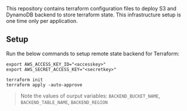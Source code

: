 This repository contains terraform configuration files to deploy S3 and DynamoDB backend to store terraform state. This infrastructure setup is one time only per application.

## Setup

Run the below commands to setup remote state backend for Terraform:

```
export AWS_ACCESS_KEY_ID="<accesskey>"
export AWS_SECRET_ACCESS_KEY="<secretkey>"

terraform init
terraform apply -auto-approve
```

> Note the values of ourput variables: `BACKEND_BUCKET_NAME`, `BACKEND_TABLE_NAME`, `BACKEND_REGION`